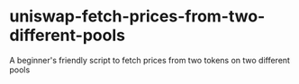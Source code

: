 # uniswap-fetch-prices-from-two-different-pools
A beginner's friendly script to fetch prices from two tokens on two different pools

